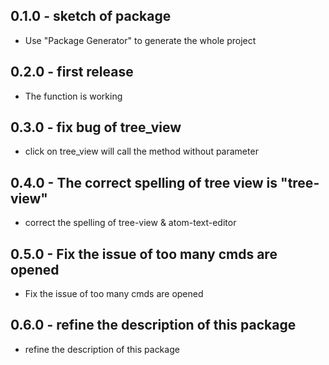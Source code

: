 ## 0.1.0 - sketch of package
* Use "Package Generator" to generate the whole project

## 0.2.0 - first release
* The function is working

## 0.3.0 - fix bug of tree_view
* click on tree_view will call the method without parameter


## 0.4.0 - The correct spelling of tree view is "tree-view"
* correct the spelling of tree-view & atom-text-editor

## 0.5.0 - Fix the issue of too many cmds are opened
* Fix the issue of too many cmds are opened

## 0.6.0 - refine the description of this package
* refine the description of this package
